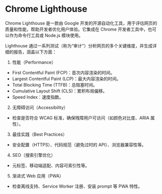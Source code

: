 # Chrome Lighthouse

Chrome Lighthouse 是一款由 Google 开发的开源自动化工具，用于评估网页的质量和性能，帮助开发者优化用户体验。它集成在 Chrome 开发者工具中，也可以作为命令行工具或 Node.js 模块使用。

Lighthouse 通过一系列测试（称为“审计”）分析网页的多个关键维度，并生成详细的报告，涵盖以下方面：

1. 性能（Performance）​​

- First Contentful Paint (FCP)：首次内容渲染的时间。
- Largest Contentful Paint (LCP)：最大内容渲染的时间。
- Total Blocking Time (TTFB)：总阻塞时间。
- Cumulative Layout Shift (CLS)：累积布局偏移。
- Speed Index：速度指数。

2. ​无障碍访问（Accessibility）​​

- 检查是否符合 WCAG 标准，确保残障用户可访问（如颜色对比度、ARIA 属性）。

3. ​​最佳实践（Best Practices）​​

- 安全配置（HTTPS）、代码规范（避免过时的 API）、浏览器兼容性等。

4. ​SEO（搜索引擎优化）​​

- 元标签、移动端适配、内容可索引性等。

5. ​​渐进式 Web 应用（PWA）​​

- 检查离线支持、Service Worker 注册、安装 prompt 等 PWA 特性。
